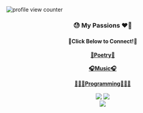 <div align='left'>
  <img src='https://komarev.com/ghpvc/?username=mastergrant137&color=blueviolet' alt='profile view counter' title='profile view counter'>
</div>
<div align='center'>
  <h3> 😓 My Passions ❤️‍🔥 <h3>
  <h4> 🔗Click Below to Connect!🔗 <h4>
  <a href='https://genius.com/1_3_7'>📝Poetry📝</a>
  <br>
  <br>
  <a href='https://open.spotify.com/artist/1vK6H7t1vrSFkgCE3pXvAP?si=mgQXvotGRVKj2CNCLmiFDQ&nd=1'>🎧Music🎧</a>
  <br>
  <br>
  <a href='https://github.com/MasterGrant137?tab=repositories'>👨🏽‍💻Programming👨🏽‍💻</a>
  <br>
  <br>
  <div>
    <img src='https://github-readme-stats.vercel.app/api?username=mastergrant137&theme=radical&show_icons=true&count_private=true&hide=issues,contribs'></img>
    <img src='https://readme-jokes.vercel.app/api'>
  </div>
  <div>
    <img src='https://github-readme-stats.vercel.app/api/top-langs/?username=mastergrant137&theme=radical&langs_count=10'></img>
  </div>
</div>

